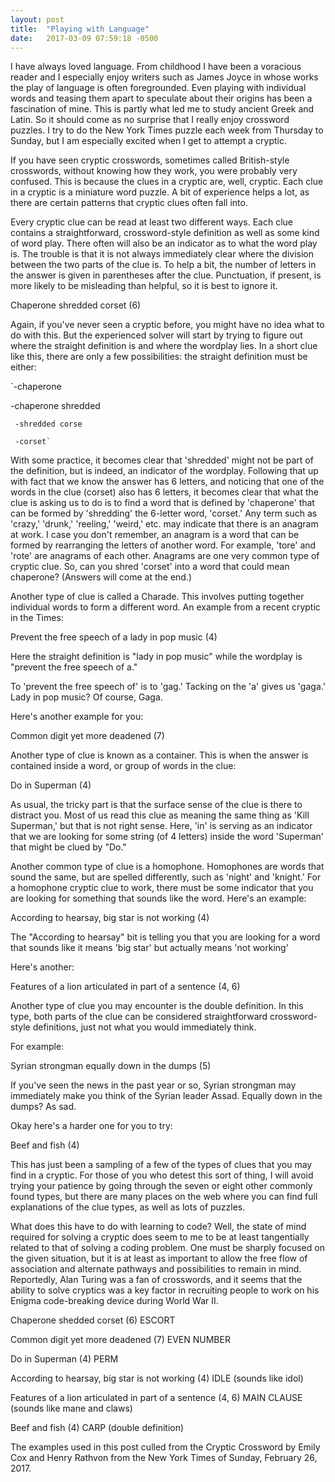 ```yaml
---
layout: post
title:  "Playing with Language"
date:   2017-03-09 07:59:18 -0500
---
```



I have always loved language.  From childhood  I have been a voracious reader and I especially enjoy writers such as James Joyce in whose works the play of language is often foregrounded.  Even playing with individual words and teasing them apart to speculate about their origins has been a fascination of mine.  This is partly what led me to study ancient Greek and Latin.  So it should come as no surprise that I really enjoy crossword puzzles.  I try to do the New York Times puzzle each week from Thursday to Sunday, but I am especially excited when I get to attempt a cryptic.


If you have seen  cryptic crosswords, sometimes called British-style crosswords, without knowing how they work, you were probably very confused.  This is because the clues in a cryptic are, well, cryptic.  Each clue in a cryptic is a miniature word puzzle.  A bit of experience helps a lot, as there are certain patterns that cryptic clues often fall into.



Every cryptic clue can be read at least two different ways.  Each clue contains a straightforward, crossword-style definition as well as some kind of word play.  There often will also be an indicator as to what the word play is.  The trouble is that it is not always immediately clear where the division between the two parts of the clue is.  To help a bit, the number of letters in the answer is given in parentheses after the clue.  Punctuation, if present, is more likely to be misleading than helpful, so it is best to ignore it.


Chaperone shredded corset (6)

Again, if you've never seen a cryptic before, you might have no idea what to do with this.  But the experienced solver will start by trying to figure out where the straight definition is and where the wordplay lies.  In a short clue like this, there are only a few possibilities:  the straight definition must be either:

   `-chaperone
	 
   -chaperone shredded
	 
	 -shredded corse
	 
	 -corset`
	 

 With some practice, it becomes clear that 'shredded' might not be part of the definition, but is indeed, an indicator of the wordplay.  Following that up with fact that we know the answer has 6 letters, and noticing that one of the words in the clue (corset) also has 6 letters, it becomes clear that what the clue is asking us to do is to find a word that is defined by 'chaperone' that can be formed by 'shredding' the 6-letter word, 'corset.'  Any term such as 'crazy,' 'drunk,' 'reeling,' 'weird,' etc. may indicate that there is an anagram at work.  I case you don't remember, an anagram is a word that can be formed by rearranging the letters of another word.  For example, 'tore' and 'rote' are anagrams of each other.  Anagrams are one very common type of cryptic clue.  So, can you shred 'corset' into a word that could mean chaperone?  (Answers will come at the end.)
 
 Another type of clue is called a Charade.  This involves putting together individual words to form a different word.  An example from a recent cryptic in the Times:
 
 Prevent the free speech of a lady in pop music (4)
 
 Here the straight definition is "lady in pop music" while the wordplay is "prevent the free speech of a."
 
 To 'prevent the free speech of' is to 'gag.'  Tacking on the 'a' gives us 'gaga.'  Lady in pop music?  Of course, Gaga.
 
 Here's another example for you:
 
 Common digit yet more deadened (7)
 
 
 Another type of clue is known as a container.  This is when the answer is contained inside a word, or group of words in the clue:
 
 Do in Superman (4)
 
 As usual, the tricky part is that the surface sense of the clue is there to distract you.  Most of us read this clue as meaning the same thing as 'Kill Superman,' but that is not right sense.  Here, 'in' is serving as an indicator that we are looking for some string (of 4 letters) inside the word 'Superman' that might be clued by "Do."
 
 
Another common type of clue is a homophone.  Homophones are words that sound the same, but are spelled differently, such as 'night' and 'knight.'  For a homophone cryptic clue to work, there must be some indicator that you are looking for something that sounds like the word.  Here's an example:

According to hearsay, big star is not working (4)

The "According to hearsay" bit is telling you that you are looking for a word that sounds like it means 'big star' but actually means 'not working'

Here's another:

Features of a lion articulated in part of a sentence (4, 6)

Another type of clue you may encounter is the double definition.  In this type, both parts of the clue can be considered straightforward crossword-style definitions, just not what you would immediately think.

For example:

Syrian strongman equally down in the dumps (5)

If you've seen the news in the past year or so, Syrian strongman may immediately make you think of the Syrian leader Assad.
Equally down in the dumps?  As sad.

Okay here's a harder one for you to try:

Beef and fish (4)


This has just been a sampling of a few of the types of clues that you may find in a cryptic.  For those of you who detest this sort of thing, I will avoid trying your patience by going through the seven or eight other commonly found types, but there are many places on the web where you can find full explanations of the clue types, as well as lots of puzzles.


What does this have to do with learning to code?  Well, the state of mind required for solving a cryptic does seem to me to be at least tangentially related to that of solving a coding problem.  One must be sharply focused on the given situation, but it is at least as important to allow the free flow of association and alternate pathways and possibilities to remain in mind.  Reportedly, Alan Turing was a fan of crosswords, and it seems that the ability to solve cryptics was a key factor in recruiting people to work on his Enigma code-breaking device during World War II.


Chaperone shedded corset (6)   ESCORT

Common digit yet more deadened (7) EVEN NUMBER

Do in Superman (4)  PERM

According to hearsay, big star is not working (4) IDLE (sounds like idol)

Features of a lion articulated in part of a sentence (4, 6) MAIN CLAUSE (sounds like mane and claws)

Beef and fish (4) CARP (double definition)


The examples used in this post culled from the Cryptic Crossword by Emily Cox and Henry Rathvon from the New York Times of Sunday, February 26, 2017.



